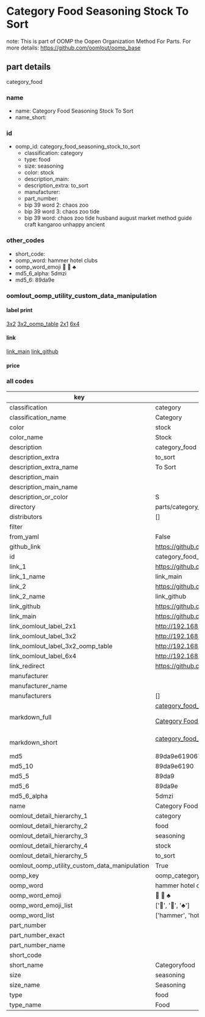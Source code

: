 # Category Food Seasoning Stock To Sort  

note: This is part of OOMP the Oopen Organization Method For Parts. For more details: https://github.com/oomlout/oomp_base

##  part details
  



category_food



### name
* name: Category Food Seasoning Stock To Sort
* name_short: 
### id
* oomp_id: category_food_seasoning_stock_to_sort
  * classification: category
  * type: food
  * size: seasoning
  * color: stock
  * description_main: 
  * description_extra: to_sort
  * manufacturer: 
  * part_number: 
  * bip 39 word 2: chaos zoo
  * bip 39 word 3: chaos zoo tide
  * bip 39 word: chaos zoo tide husband august market method guide craft kangaroo unhappy ancient

### other_codes
* short_code: 
* oomp_word: hammer hotel clubs
* oomp_word_emoji :hammer: :hotel: :clubs:
* md5_6_alpha: 5dmzi
* md5_6: 89da9e






### oomlout_oomp_utility_custom_data_manipulation
#### label print
[3x2](http://192.168.1.245:1112/?label=oomp%205dmzi)
[3x2_oomp_table](http://192.168.1.108:1112/?label=oomp%205dmzi)
[2x1](http://192.168.1.242:1112/?label=oomp%205dmzi)
[6x4](http://192.168.1.55:1112/?label=oomp%205dmzi)    

#### link

[link_main](https://github.com/oomlout/oomlout_oomp_version_1_messy/tree/main/parts/category_food_seasoning_stock_to_sort) [link_github](https://github.com/oomlout/oomlout_oomp_version_1_messy/tree/main/parts/category_food_seasoning_stock_to_sort)                             

#### price







### all codes 
| key | value |  
| --- | --- |  
| classification | category |  
| classification_name | Category |  
| color | stock |  
| color_name | Stock |  
| description | category_food |  
| description_extra | to_sort |  
| description_extra_name | To Sort |  
| description_main |  |  
| description_main_name |  |  
| description_or_color | S  |  
| directory | parts/category_food_seasoning_stock_to_sort |  
| distributors | [] |  
| filter |  |  
| from_yaml | False |  
| github_link | https://github.com/oomlout/oomlout_oomp_part_src/tree/main/parts/category_food_seasoning_stock_to_sort |  
| id | category_food_seasoning_stock_to_sort |  
| link_1 | https://github.com/oomlout/oomlout_oomp_version_1_messy/tree/main/parts/category_food_seasoning_stock_to_sort |  
| link_1_name | link_main |  
| link_2 | https://github.com/oomlout/oomlout_oomp_version_1_messy/tree/main/parts/category_food_seasoning_stock_to_sort |  
| link_2_name | link_github |  
| link_github | https://github.com/oomlout/oomlout_oomp_version_1_messy/tree/main/parts/category_food_seasoning_stock_to_sort |  
| link_main | https://github.com/oomlout/oomlout_oomp_version_1_messy/tree/main/parts/category_food_seasoning_stock_to_sort |  
| link_oomlout_label_2x1 | http://192.168.1.242:1112/?label=oomp%205dmzi |  
| link_oomlout_label_3x2 | http://192.168.1.245:1112/?label=oomp%205dmzi |  
| link_oomlout_label_3x2_oomp_table | http://192.168.1.108:1112/?label=oomp%205dmzi |  
| link_oomlout_label_6x4 | http://192.168.1.55:1112/?label=oomp%205dmzi |  
| link_redirect | https://github.com/oomlout/oomlout_oomp_version_1_messy/tree/main/parts/category_food_seasoning_stock_to_sort |  
| manufacturer |  |  
| manufacturer_name |  |  
| manufacturers | [] |  
| markdown_full | [category_food_seasoning_stock_to_sort](none)<br>[](none)<br>[Category Food Seasoning Stock To Sort](none)<br><br> |  
| markdown_short | [category_food_seasoning_stock_to_sort](none)<br><br> |  
| md5 | 89da9e6190679186208796ffc3bff932 |  
| md5_10 | 89da9e6190 |  
| md5_5 | 89da9 |  
| md5_6 | 89da9e |  
| md5_6_alpha | 5dmzi |  
| name | Category Food Seasoning Stock To Sort |  
| oomlout_detail_hierarchy_1 | category |  
| oomlout_detail_hierarchy_2 | food |  
| oomlout_detail_hierarchy_3 | seasoning |  
| oomlout_detail_hierarchy_4 | stock |  
| oomlout_detail_hierarchy_5 | to_sort |  
| oomlout_oomp_utility_custom_data_manipulation | True |  
| oomp_key | oomp_category_food_seasoning_stock_to_sort |  
| oomp_word | hammer hotel clubs |  
| oomp_word_emoji | :hammer: :hotel: :clubs: |  
| oomp_word_emoji_list | [':hammer:', ':hotel:', ':clubs:'] |  
| oomp_word_list | ['hammer', 'hotel', 'clubs'] |  
| part_number |  |  
| part_number_exact |  |  
| part_number_name |  |  
| short_code |  |  
| short_name | Categoryfood |  
| size | seasoning |  
| size_name | Seasoning |  
| type | food |  
| type_name | Food |  
